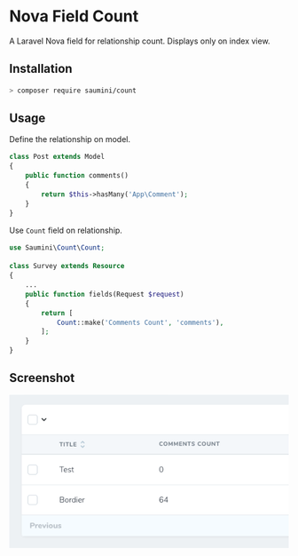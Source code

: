 # Nova Field Count
A Laravel Nova field for relationship count. Displays only on index view.

## Installation

```bash
> composer require saumini/count
```

## Usage

Define the relationship on model.

```php
class Post extends Model
{
    public function comments()
    {
        return $this->hasMany('App\Comment');
    }
}

```

Use `Count` field on relationship.

```php
use Saumini\Count\Count;

class Survey extends Resource
{
    ...
    public function fields(Request $request)
    {
        return [
            Count::make('Comments Count', 'comments'),
        ];
    }
}
```

## Screenshot

![Screenshot 1](.docs/Screenshot1.png)

